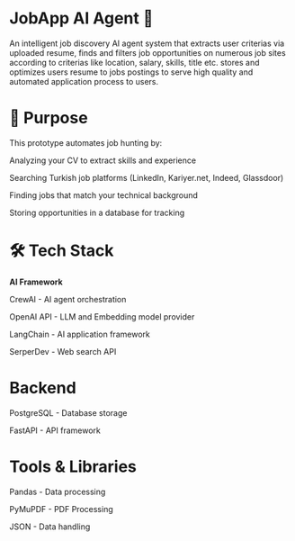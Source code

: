 # JobApp AI Agent 🤖
An intelligent job discovery AI agent system that extracts user criterias via uploaded resume, finds and filters job opportunities on numerous job sites according to criterias like location, salary, skills, title etc. stores and optimizes users resume to jobs postings to serve high quality and automated application process to users. 

# 🎯 Purpose
This prototype automates job hunting by:

Analyzing your CV to extract skills and experience

Searching Turkish job platforms (LinkedIn, Kariyer.net, Indeed, Glassdoor)

Finding jobs that match your technical background

Storing opportunities in a database for tracking


# 🛠️ Tech Stack
**AI Framework**

CrewAI - AI agent orchestration

OpenAI API - LLM and Embedding model provider

LangChain - AI application framework

SerperDev - Web search API


# Backend

PostgreSQL - Database storage

FastAPI - API framework


# Tools & Libraries

Pandas - Data processing

PyMuPDF - PDF Processing

JSON - Data handling

